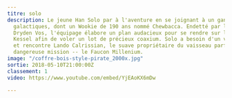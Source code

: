 ```yaml
---
titre: solo
description: Le jeune Han Solo par à l'aventure en se joignant à un gang de contrebandiers
  galactiques, dont un Wookie de 190 ans nommé Chewbacca. Endetté par le gangster
  Dryden Vos, l'équipage élabore un plan audacieux pour se rendre sur la planète minière
  Kessel afin de voler un lot de précieux coaxium. Solo a besoin d'un vaisseau rapide
  et rencontre Lando Calrissian, le suave propriétaire du vaisseau parfait pour la
  dangereuse mission -- le Faucon Millenium.
image: "/coffre-bois-style-pirate_2000x.jpg"
sortie: 2018-05-10T21:00:00Z
classement: 1
video: https://www.youtube.com/embed/YjEAoKX6mDw

---
```

